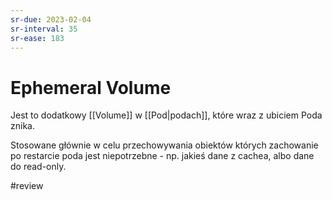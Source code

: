 ```yaml
---
sr-due: 2023-02-04
sr-interval: 35
sr-ease: 183
---
```


# Ephemeral Volume
Jest to dodatkowy [[Volume]] w [[Pod|podach]], które wraz z ubiciem Poda znika.

Stosowane głównie w celu przechowywania obiektów których zachowanie po restarcie poda jest niepotrzebne - np. jakieś dane z cachea, albo dane do read-only.

#review